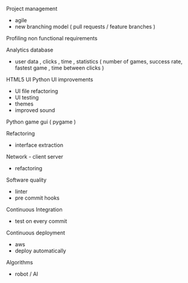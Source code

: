 Project management 
  - agile
  - new branching model ( pull requests / feature branches ) 

Profiling non functional requirements

Analytics database
   - user data , clicks , time , statistics ( number of games, success rate, fastest game , time between clicks ) 
   
HTML5 UI
Python UI improvements

 - UI file refactoring
 - UI testing
 - themes
 - improved sound
 
Python game gui ( pygame )  

Refactoring 
  - interface extraction 
  
Network - client server 
   - refactoring
   
Software quality
 - linter
 - pre commit hooks

Continuous Integration
  - test on every commit

Continuous deployment
  - aws
  - deploy automatically



Algorithms 
  - robot / AI 
  

